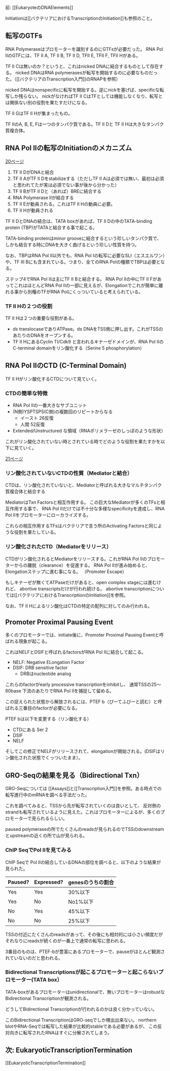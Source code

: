 前: [[EukaryoteのDNAElements]]

Initiationは[[バクテリアにおけるTranscriptionのInitiation]]も参照のこと。

## 転写のGTFs

RNA Polymeraseはプロモーターを識別するのにGTFsが必要だった。
RNA Pol IIのGTFには、TF II A, TF II B, TF II D, TFII E, TFII F, TFII Hがある。

TF II Cは無いのか？というと、これはnicked DNAに結合するものとして存在する。
nicked DNAはRNA polymerasesが転写を開始するのに必要なものだった。（[[バクテリアのTranscription入門]]のRNAPを参照）

nicked DNAはnonspecificに転写を開始する。逆にnickを塞げば、specificな転写しか残らない。
nickがなければTF II CはTFとしては機能しなくなり、転写とは関係ない別の役割を果たすだけになる。

TF II GはTF II Hが集まったもの。

TF IIのA, B, E, Fは一つのタンパク質である。TF II Dと TF II Hは大きなタンパク質複合体。

## RNA Pol IIの転写のInitiationのメカニズム

[20ページ](https://karino2.github.io/ImageGallery/MolecularBiology728x2.html#lg=1&slide=19)

1. TF II DがDNAと結合
2. TF II AがTF II Dをstabilizeする（ただしTF II Aは必須では無い、最初は必須と思われてたが実は必須でない事が後から分かった）
3. TF II BがTF II Dと（あれば）BREに結合する
4. RNA Polymerase IIが結合する
5. TF II Eが動員される。これはTF II Hの動員に必要。
6. TF II Hが動員される

TF II DとDNAの結合は、TATA boxがあれば、TF II Dの中のTATA-binding protein (TBP)がTATAと結合する事で起こる。

TATA-binding proteinはminor grooveに結合するという珍しいタンパク質で、しかも結合する時にDNAを大きく曲げるという珍しい性質を持つ。

なお、TBPはRNA Pol II以外でも、RNA Pol Iの転写に必要なSLI（エスエルワン）や、TF III Bにも含まれている。つまり、全てのRNA Polの種類でTBPは必要となる。

ステップ4でRNA Pol IIは主にTF II Bと結合する。
RNA Pol IIの中にTF II FがあってこれはほとんどRNA Pol IIの一部に見えるが、Elongationでこれが簡単に離れる事から別種のTFがRNA Polにくっついていると考えられている。

### TF II Hの２つの役割

TF II Hは２つの重要な役割がある。

- ds translocaseでありATPase。ds DNAをTSS側に押し出す。これがTSSのあたりのDNAをオープンする。
- TF II HにあるCyclin TI/Cdk9 と言われるキナーゼドメインが、RNA Pol IIのC-terminal domainをリン酸化する（Serine 5 phosphorylation）

## RNA Pol IIのCTD (C-Terminal Domain)

TF II Hがリン酸化するCTDについて見ていく。

### CTDの簡単な特徴

- RNA Pol IIの一番大きなサブユニット
- (N側)YSPTSPS(C側)の複数回のリピートからなる
   - イースト 26反復
   - 人間 52反復
- Extended/Unstructured な領域（RNAポリメラーゼのしっぽのような形状）

これがリン酸化されていない時とされている時でどのような役割を果たすかを以下に見ていく。

[21ページ](https://karino2.github.io/ImageGallery/MolecularBiology728x2.html#lg=1&slide=20)

### リン酸化されていないCTDの性質（Mediatorと結合）

CTDは、リン酸化されていないと、Mediatorと呼ばれる大きなマルチタンパク質複合体と結合する

MediatorはTxn Factorsと相互作用する。
この巨大なMediatorが多くのTFsと相互作用する事で、
RNA Pol IIだけでは不十分な多様なspecificityを達成し、RNA Pol IIをプロモーターにローカライズする。

これらの相互作用するTFsはバクテリアで言う所のActivating Factorsと同じような役割を果たしている。

### リン酸化されたCTD（Mediatorをリリース）

CTDがリン酸化されるとMediatorをリリースする。これがRNA Pol IIのプロモーターからの離脱（clearance）を促進する。
RNA Pol IIが進み始めると、Elongationステップに進む事になる。
（Promoter Escape）

もしキナーゼが無くてATPaseだけがあると、open complex stageには進むけれど、
abortive transcriptsだけが行われ続ける。
abortive transcriptionについては[[バクテリアにおけるTranscriptionのInitiation]]を参照。

なお、TF II Hによるリン酸化はCTDの特定の配列に対してのみ行われる。

## Promoter Proximal Pausing Event

多くのプロモーターでは、initiate後に、Promoter Proximal Pausing Eventと呼ばれる現象が起こる。

これはNELFとDSIFと呼ばれるfactorsがRNA Pol IIに結合して起こる。

- NELF: Negative ELongation Factor
- DSIF: DRB sensitive factor
   - DRBはnucleotide analog

これらのfactorがearly processive transcriptionをinhibitし、
通常TSSの25〜60base 下流のあたりでRNA Pol IIを捕捉して留める。

この捉えられた状態から解放されるには、PTEF b（ぴーてふびーと読む）と呼ばれる三番目のfactorが必要になる。

PTEF bは以下を変更する（リン酸化する）

- CTDにある Ser 2
- DSIF
- NELF

そしてこの修正でNELFがリリースされて、elongationが開始される。(DSIFはリン酸化された状態でくっついたまま）。

## GRO-Seqの結果を見る（Bidirectional Txn）

GRO-Seqについては [[Assays]]と[[Transcription入門]]を参照。ある時点での転写進行中のmRNAを調べる手法だった。

これを調べてみると、TSSから先が転写されていくのは良いとして、
反対側のstrandも転写されているように見えた。これはプロモーターによるが、多くのプロモーターで見られるらしい。

paused polymeraseの所でたくさんのreadsが見られるのでTSSのdownstreamとupstreamの近くの所で山が見られる。

### ChIP SeqでPol IIを見てみる

ChIP Seqで Pol IIの結合しているDNAの部位を調べると、以下のような結果が見られた。

| Paused? | Expressed? | genesのうちの割合 |
| ---- | ---- | ---- |
| Yes | Yes | 30%以下 |
| Yes | No | No1%以下 |
| No | Yes | 45%以下 |
| No | No | 25%以下 |

TSSの付近にたくさんのreadsがあって、その後にも相対的には小さい頻度だがそれなりにreadsが続くのが一番上で通常の転写に思われる。

3番目のものは、PTEF-bが豊富にあるプロモーターで、pauseがほとんど観測されていないのだと思われる。

### Bidirectional Transcriptionsが起こるプロモーターと起こらないプロモーター(TATA box）

TATA-boxがあるプロモーターはunidirectionalで、無いプロモーターはrobustなBidirectional Transcriptionが観測される。

どうしてBidirectional Transcriptionが行われるのかは良く分かっていない。

このBidirectional TranscriptionはGRO-seqでしか検出出来ない。
northern blotやRNA-Seqでは転写した結果が比較的stableである必要があるが、
この反対向きに転写されたRNAはすぐに分解されてしまう。

## 次: EukaryoticTranscriptionTermination

[[EukaryoticTranscriptionTermination]]